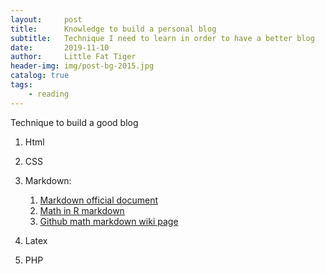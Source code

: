 ```yaml
---
layout:     post   				    
title:      Knowledge to build a personal blog 				 
subtitle:   Technique I need to learn in order to have a better blog
date:       2019-11-10 				
author:     Little Fat Tiger					 
header-img: img/post-bg-2015.jpg 	 
catalog: true 						 
tags:								 
    - reading
---
```


Technique to build a good blog

1. Html

2. CSS

3. Markdown:

    1. [Markdown official document](https://www.markdownguide.org/basic-syntax/#images-1)
    2. [Math in R markdown](http://www.stat.cmu.edu/~cshalizi/rmarkdown/#math-in-r-markdown)
    3. [Github math markdown wiki page](https://github.com/cben/mathdown/wiki/math-in-markdown)

4. Latex

5. PHP

